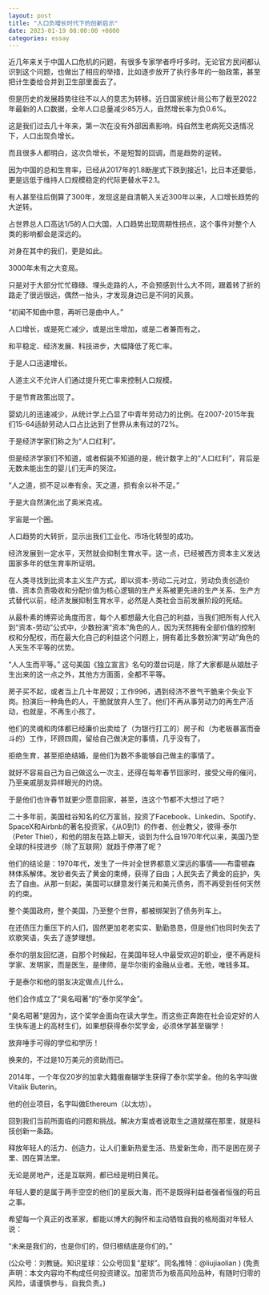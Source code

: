 ```yaml
---
layout: post
title: "人口负增长时代下的创新启示"
date: 2023-01-19 08:00:00 +0800
categories: essay
---
```


近几年来关于中国人口危机的问题，有很多专家学者呼吁多时。无论官方民间都认识到这个问题，也做出了相应的举措，比如逐步放开了执行多年的一胎政策，甚至把计生委给合并到卫生部里面去了。

但是历史的发展趋势往往不以人的意志为转移。近日国家统计局公布了截至2022年最新的人口数据，全年人口总量减少85万人，自然增长率为负0.6%。

这是我们过去几十年来，第一次在没有外部因素影响，纯自然生老病死交迭情况下，人口出现负增长。

而且很多人都明白，这次负增长，不是短暂的回调，而是趋势的逆转。

因为中国的总和生育率，已经从2017年的1.8断崖式下跌到接近1，比日本还要低，更是远低于维持人口规模稳定的代际更替水平2.1。

有人甚至往后倒算了300年，发现这是自清朝入关近300年以来，人口增长趋势的大逆转。

占世界总人口高达1/5的人口大国，人口趋势出现周期性拐点，这个事件对整个人类的影响都会是深远的。

对身在其中的我们，更是如此。

3000年未有之大变局。

只是对于大部分忙忙碌碌、埋头走路的人，不会预感到什么大不同，跟着转了折的路走了很远很远，偶然一抬头，才发现身边已是不同的风景。

“初闻不知曲中意，再听已是曲中人。”

人口增长，或是死亡减少，或是出生增加，或是二者兼而有之。

和平稳定、经济发展、科技进步，大幅降低了死亡率。

于是人口迅速增长。

人道主义不允许人们通过提升死亡率来控制人口规模。

于是节育政策出现了。

婴幼儿的迅速减少，从统计学上凸显了中青年劳动力的比例。在2007-2015年我们15-64适龄劳动人口占比达到了世界从未有过的72%。

于是经济学家们称之为“人口红利”。

但是经济学家们不知道，或者假装不知道的是，统计数字上的“人口红利”，背后是无数未能出生的婴儿们无声的哭泣。

“人之道，损不足以奉有余。天之道，损有余以补不足。”

于是大自然演化出了奥米克戎。

宇宙是一个圈。

人口趋势的大转折，显示出我们工业化、市场化转型的成功。

经济发展到一定水平，天然就会抑制生育水平。这一点，已经被西方资本主义发达国家多年的低生育率所证明。

在人类寻找到比资本主义生产方式，即以资本-劳动二元对立，劳动负责创造价值、资本负责吸收和分配价值为核心逻辑的生产关系被更先进的生产关系、生产方式替代以前，经济发展抑制生育水平，必然是人类社会当前发展阶段的死结。

从最朴素的博弈论角度而言，每个人都想最大化自己的利益，当我们把所有人代入到“资本-劳动”公式中，少数扮演“资本”角色的人，因为天然拥有全部价值的控制权和分配权，而在最大化自己的利益这个问题上，拥有着比多数扮演“劳动”角色的人天生不平等的优势。

“人人生而平等。” 这句美国《独立宣言》名句的潜台词是，除了大家都是从娘肚子生出来的这一点之外，其他方方面面，全都不平等。

房子买不起，或者当上几十年房奴；工作996，遇到经济不景气干脆来个失业下岗。扮演后一种角色的人，干脆就放弃人生了。他们不再从事劳动力的再生产活动，也就是，不再生小孩了。

他们的灵魂和肉体都已经廉价出卖给了（为银行打工的）房子和（为老板暴富而奋斗的）工作，环顾四周，留给自己做决定的事情，几乎没有了。

拒绝生育，甚至拒绝结婚，是他们为数不多能够自己做主的事情了。

就好不容易自己为自己做这么一次主，还得在每年春节回家时，接受父母的催问，乃至亲戚朋友异样眼光的灼烧。

于是他们也许春节就更少愿意回家，甚至，连这个节都不大想过了吧？

二十多年前，美国硅谷知名的亿万富翁，投资了Facebook、Linkedin、Spotify、SpaceX和Airbnb的著名投资家，《从0到1》的作者、创业教父，彼得·泰尔（Peter Thiel），和他的朋友在路上聊天，谈到为什么自1970年代以来，美国乃至全球的科技进步（除了互联网）就趋于停滞了呢？

他们的结论是：1970年代，发生了一件对全世界都意义深远的事情——布雷顿森林体系解体。发钞者失去了黄金的束缚，获得了自由；人民失去了黄金的庇护，失去了自由。从那一刻起，美国可以肆意发行美元和美元债务，而不再受到任何天然的约束。

整个美国政府，整个美国，乃至整个世界，都被绑架到了债务列车上。

在还债压力重压下的人们，固然更加老老实实、勤勤恳恳，但是他们也同时失去了欢歌笑语，失去了逐梦理想。

泰尔的朋友回忆道，自那个时候起，在美国年轻人中最受欢迎的职业，便不再是科学家、发明家，而是医生，是律师，是华尔街的金融从业者。无他，唯钱多耳。

于是泰尔和他的朋友决定做点儿什么。

他们合作成立了“臭名昭著”的“泰尔奖学金”。

“臭名昭著”是因为，这个奖学金面向在读大学生。而这些正奔跑在社会设定好的人生快车道上的高材生们，如果想获得泰尔奖学金，必须休学甚至辍学！

放弃唾手可得的学位和学历！

换来的，不过是10万美元的资助而已。

2014年，一个年仅20岁的加拿大籍俄裔辍学生获得了泰尔奖学金。他的名字叫做Vitalik Buterin。

他的创业项目，名字叫做Ethereum（以太坊）。

回到我们当前所面临的问题和挑战。解决方案或者说取生之道就摆在那里，就是科技创新一条路。

释放年轻人的活力、创造力，让人们重新热爱生活、热爱新生命，而不是困在房子里、困在算法里。

无论是房地产，还是互联网，都已经是明日黄花。

年轻人要的是属于两手空空的他们的星辰大海，而不是既得利益者强者恒强的苟且之事。

希望每一个真正的改革家，都能以博大的胸怀和主动牺牲自我的格局面对年轻人说：

“未来是我们的，也是你们的，但归根结底是你们的。”

(公众号：刘教链。知识星球：公众号回复“星球”。同名推特：@liujiaolian )
(免责声明：本文内容均不构成任何投资建议。加密货币为极高风险品种，有随时归零的风险，请谨慎参与，自我负责。)
